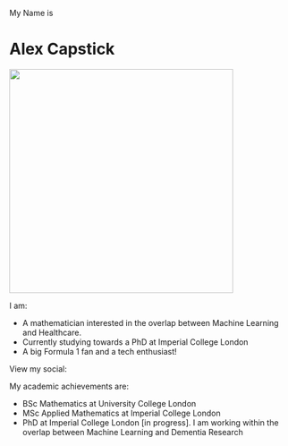 My Name is

# Alex Capstick


<img src="https://github.com/alexcapstick/alexcapstick/blob/gh-pages/pictures/IMG_6241_cropped.jpg" width="400" >

I am:

- A mathematician interested in the overlap between Machine Learning and Healthcare.
- Currently studying towards a PhD at Imperial College London
- A big Formula 1 fan and a tech enthusiast!


View my social:





My academic achievements are:

- BSc Mathematics at University College London
- MSc Applied Mathematics at Imperial College London
- PhD at Imperial College London [in progress]. I am working within the overlap between Machine Learning and Dementia Research
